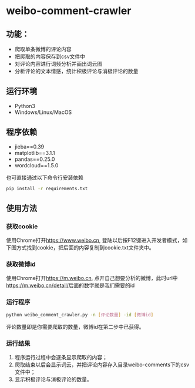 # weibo-comment-crawler

## 功能：
- 爬取单条微博的评论内容
- 把爬取的内容保存到csv文件中
- 对评论内容进行词频分析并画出词云图
- 分析评论的文本情感，统计积极评论与消极评论的数量

## 运行环境
- Python3
- Windows/Linux/MacOS

## 程序依赖
- jieba==0.39
- matplotlib==3.1.1
- pandas==0.25.0
- wordcloud==1.5.0

也可直接通过以下命令行安装依赖
```bash
pip install -r requirements.txt
```
## 使用方法
### 获取cookie
使用Chrome打开<https://www.weibo.cn>, 登陆以后按F12键进入开发者模式，如下图方式找到cookie，把后面的内容复制到cookie.txt文件夹中。
### 获取微博id
使用Chrome打开<https://m.weibo.cn>, 点开自己想要分析的微博，此时url中<https://m.weibo.cn/detail/>后面的数字就是我们需要的id
### 运行程序
```bash
python weibo_comment_crawler.py -n [评论数量] -id [微博id]
```
评论数量即是你需要爬取的数量，微博id在第二步中已获得。

### 运行结果
1. 程序运行过程中会逐条显示爬取的内容；
2. 爬取结束以后会显示词云，并把评论内容存入目录weibo-comments下的csv文件中；
3. 显示积极评论与消极评论的数量。
